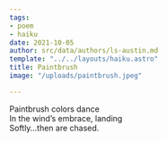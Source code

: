 ```yaml
---
tags:
- poem
- haiku
date: 2021-10-05
author: src/data/authors/ls-austin.md
template: "../../layouts/haiku.astro"
title: Paintbrush
image: "/uploads/paintbrush.jpeg"

---
```

Paintbrush colors dance  
In the wind’s embrace, landing  
Softly…then are chased.